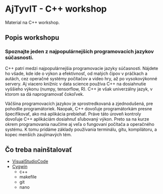 # AjTyvIT - C++ workshop

Material na C++ workshop.

## Popis workshopu
### Spoznajte jeden z najpopulárnejších programovacích jazykov súčasnosti.

C++ patrí medzi najpopulárnejšia programovacie jazyky súčasnosti. Nájdete ho všade, kde ide o výkon a efektívnosť, od malých čipov v práčkach a autách, cez operačné systémy počítačov a video hry, až po vysokovýkonné servery. Aj viacero knižníc v data science používa C++ na dosiahnutie vyššieho výkonu (numpy, tensorflow, R). C++ je však univerzálny jazyk, v ktorom sa dá naprogramovať čokoľvek.

Väčšina programovacích jazykov je sprostredkovaná a zjednodušená, pre pohodlie programátoriek. Naopak, C++ dovoľuje programátorkám presne špecifikovať, ako má aplikácia prebiehať. Práve táto úroveň kontroly dovoľuje C++ aplikáciám dosiahnuť sľubovaný výkon. Preto sa na kurze okrem programovania naučíme aj veľa o fungovaní počítača a operačného systému. K tomu pridáme základy používania terminálu, gitu, kompilátoru, a kopec menších zaujímavých tém.

## Čo treba nainštalovať
- [VisualStudioCode](https://code.visualstudio.com/)
- [Cygwin](https://cygwin.com/install.html)
    - c++
    - makefile
    - git
    - nano

